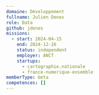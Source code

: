 ```yaml
---
domaine: Développement
fullname: Julien Denes
role: Data
github: jdenes
missions:
  - start: 2024-04-15
    end: 2024-12-26
    status: independent
    employer: ANCT
    startups:
      - cartographie.nationale
      - france-numerique-ensemble
memberType: beta
competences: []
---
```

